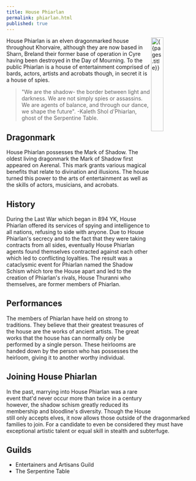 ```yaml
---
title: House Phiarlan 
permalink: phiarlan.html
published: true
---
```


<img src='images/houses/{{page.title}}.jpg' alt='{{pages.title}}' style="float:right; width:25%;">

House Phiarlan is an elven dragonmarked house throughout Khorvaire, although they are now based in Sharn, Breland their former base of operation in Cyre having been destroyed in the Day of Mourning. To the public Phiarlan is a house of entertainment comprised of bards, actors, artists and acrobats though, in secret it is a house of spies.

> "We are the shadow- the border between light and darkness. We are not simply spies or assassins. We are agents of balance, and through our dance, we shape the future". -Kaleth Shol d'Phiarlan, ghost of the Serpentine Table.

## Dragonmark
House Phiarlan possesses the Mark of Shadow. The oldest living dragonmark the Mark of Shadow first appeared on Aerenal. This mark grants various magical benefits that relate to divination and illusions. The house turned this power to the arts of entertainment as well as the skills of actors, musicians, and acrobats.

## History
During the Last War which began in 894 YK, House Phiarlan offered its services of spying and intelligence to all nations, refusing to side with anyone. Due to House Phiarlan's secrecy and to the fact that they were taking contracts from all sides, eventually House Phiarlan agents found themselves contracted against each other which led to conflicting loyalties. The result was a cataclysmic event for Phiarlan named the Shadow Schism which tore the House apart and led to the creation of Phiarlan's rivals, House Thuranni who themselves, are former members of Phiarlan.

## Performances
The members of Phiarlan have held on strong to traditions. They believe that their greatest treasures of the house are the works of ancient artists. The great works that the house has can normally only be performed by a single person. These heirlooms are handed down by the person who has possesses the heirloom, giving it to another worthy individual.

## Joining House Phiarlan
In the past, marrying into House Phiarlan was a rare event that'd never occur more than twice in a century however, the shadow schism greatly reduced its membership and bloodline's diversity. Though the House still only accepts elves, it now allows those outside of the dragonmarked families to join. For a candidate to even be considered they must have exceptional artistic talent or equal skill in stealth and subterfuge.

## Guilds
- Entertainers and Artisans Guild
- The Serpentine Table
